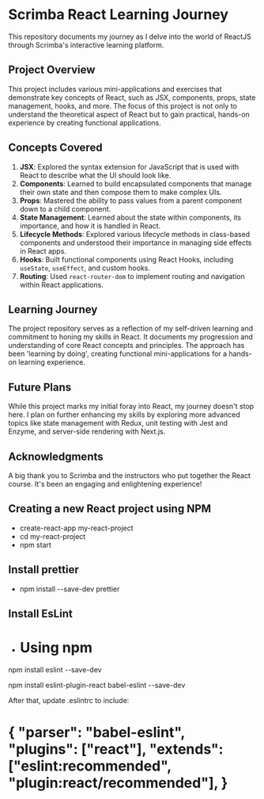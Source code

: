 # Scrimba React Learning Journey 

This repository documents my journey as I delve into the world of ReactJS through Scrimba's interactive learning platform. 

## Project Overview

This project includes various mini-applications and exercises that demonstrate key concepts of React, such as JSX, components, props, state management, hooks, and more. The focus of this project is not only to understand the theoretical aspect of React but to gain practical, hands-on experience by creating functional applications.

## Concepts Covered

1. **JSX**: Explored the syntax extension for JavaScript that is used with React to describe what the UI should look like.
2. **Components**: Learned to build encapsulated components that manage their own state and then compose them to make complex UIs.
3. **Props**: Mastered the ability to pass values from a parent component down to a child component.
4. **State Management**: Learned about the state within components, its importance, and how it is handled in React.
5. **Lifecycle Methods**: Explored various lifecycle methods in class-based components and understood their importance in managing side effects in React apps.
6. **Hooks**: Built functional components using React Hooks, including `useState`, `useEffect`, and custom hooks.
7. **Routing**: Used `react-router-dom` to implement routing and navigation within React applications.

## Learning Journey

The project repository serves as a reflection of my self-driven learning and commitment to honing my skills in React. It documents my progression and understanding of core React concepts and principles. The approach has been 'learning by doing', creating functional mini-applications for a hands-on learning experience. 

## Future Plans

While this project marks my initial foray into React, my journey doesn't stop here. I plan on further enhancing my skills by exploring more advanced topics like state management with Redux, unit testing with Jest and Enzyme, and server-side rendering with Next.js. 

## Acknowledgments

A big thank you to Scrimba and the instructors who put together the React course. It's been an engaging and enlightening experience!

## Creating a new React project using NPM 

* create-react-app my-react-project
* cd my-react-project
* npm start


## Install prettier 
* npm install --save-dev prettier 

## Install EsLint
* # Using npm
npm install eslint --save-dev

npm install eslint-plugin-react babel-eslint --save-dev

After that, update .eslintrc to include:

{
  "parser": "babel-eslint",
  "plugins": ["react"],
  "extends": ["eslint:recommended", "plugin:react/recommended"],
}
=======

